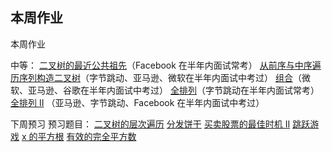 ## 本周作业
本周作业

中等：
[二叉树的最近公共祖先](https://leetcode-cn.com/problems/lowest-common-ancestor-of-a-binary-tree/)（Facebook 在半年内面试常考）
[从前序与中序遍历序列构造二叉树](https://leetcode-cn.com/problems/construct-binary-tree-from-preorder-and-inorder-traversal/)（字节跳动、亚马逊、微软在半年内面试中考过）
[组合](https://leetcode-cn.com/problems/combinations/)（微软、亚马逊、谷歌在半年内面试中考过）
[全排列](https://leetcode-cn.com/problems/permutations/)（字节跳动在半年内面试常考）
[全排列 II](https://leetcode-cn.com/problems/permutations-ii/) （亚马逊、字节跳动、Facebook 在半年内面试中考过）


下周预习
预习题目：
[二叉树的层次遍历](https://leetcode-cn.com/problems/binary-tree-level-order-traversal/#/description)
[分发饼干](https://leetcode-cn.com/problems/assign-cookies/description/)
[买卖股票的最佳时机 II](https://leetcode-cn.com/problems/best-time-to-buy-and-sell-stock-ii/description/)
[跳跃游戏](https://leetcode-cn.com/problems/jump-game/)
[x 的平方根](https://leetcode-cn.com/problems/sqrtx/)
[有效的完全平方数](https://leetcode-cn.com/problems/valid-perfect-square/)